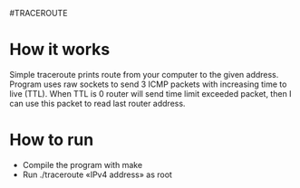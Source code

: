 #TRACEROUTE
# How it works
Simple traceroute prints route from your computer to the given address. Program uses raw sockets to send 3 ICMP packets with increasing time to live (TTL). When TTL is 0 router will send time limit exceeded packet, then I can use this packet to read last router address.

# How to run
- Compile the program with make
- Run ./traceroute «IPv4 address» as root
